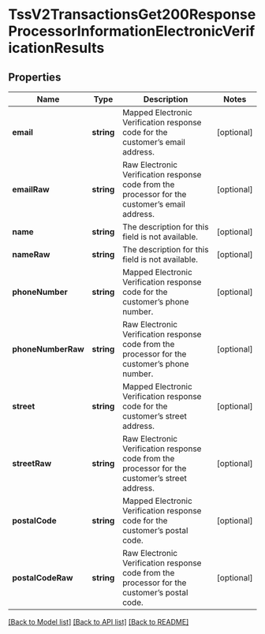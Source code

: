 # TssV2TransactionsGet200ResponseProcessorInformationElectronicVerificationResults

## Properties
Name | Type | Description | Notes
------------ | ------------- | ------------- | -------------
**email** | **string** | Mapped Electronic Verification response code for the customer’s email address. | [optional] 
**emailRaw** | **string** | Raw Electronic Verification response code from the processor for the customer’s email address. | [optional] 
**name** | **string** | The description for this field is not available. | [optional] 
**nameRaw** | **string** | The description for this field is not available. | [optional] 
**phoneNumber** | **string** | Mapped Electronic Verification response code for the customer’s phone number. | [optional] 
**phoneNumberRaw** | **string** | Raw Electronic Verification response code from the processor for the customer’s phone number. | [optional] 
**street** | **string** | Mapped Electronic Verification response code for the customer’s street address. | [optional] 
**streetRaw** | **string** | Raw Electronic Verification response code from the processor for the customer’s street address. | [optional] 
**postalCode** | **string** | Mapped Electronic Verification response code for the customer’s postal code. | [optional] 
**postalCodeRaw** | **string** | Raw Electronic Verification response code from the processor for the customer’s postal code. | [optional] 

[[Back to Model list]](../README.md#documentation-for-models) [[Back to API list]](../README.md#documentation-for-api-endpoints) [[Back to README]](../README.md)



